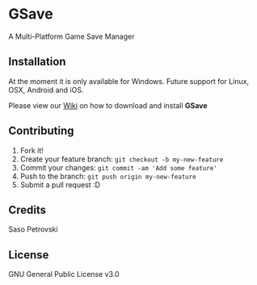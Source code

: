 # GSave
A Multi-Platform Game Save Manager

## Installation

At the moment it is only available for Windows. Future support for Linux, OSX, Android and iOS.

Please view our [Wiki](https://github.com/techabyte/Arclight-Origins/wiki) on how to download and install **GSave**

## Contributing

1. Fork it!
2. Create your feature branch: `git checkout -b my-new-feature`
3. Commit your changes: `git commit -am 'Add some feature'`
4. Push to the branch: `git push origin my-new-feature`
5. Submit a pull request :D

## Credits

Saso Petrovski

## License

GNU General Public License v3.0
